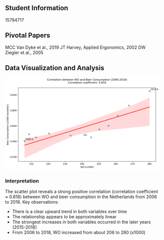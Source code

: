 ## Student Information
15794717

## Pivotal Papers
MCC Van Dyke et al., 2019
JT Harvey, Applied Ergonomics, 2002
DW Ziegler et al., 2005

## Data Visualization and Analysis
![Correlation between WO and Beer Consumption](correlation_plot.png)

### Interpretation
The scatter plot reveals a strong positive correlation (correlation coefficient ≈ 0.818) between WO and beer consumption in the Netherlands from 2006 to 2018. Key observations:
- There is a clear upward trend in both variables over time
- The relationship appears to be approximately linear
- The strongest increases in both variables occurred in the later years (2015-2018)
- From 2006 to 2018, WO increased from about 206 to 280 (x1000)